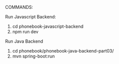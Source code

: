 COMMANDS:

Run Javascript Backend:

1. cd phonebook-javascript-backend
2. npm run dev

Run Java Backend

1. cd phonebook/phonebook-java-backend-part03/
2. mvn spring-boot:run


